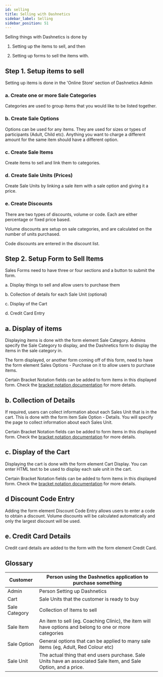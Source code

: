 ```yaml
---
id: selling
title: Selling with Dashnetics
sidebar_label: Selling
sidebar_position: 51
---
```


Selling things with Dashnetics is done by 

1. Setting up the items to sell, and then

2. Setting up forms to sell the items with.

## Step 1. Setup items to sell

Setting up items is done in the 'Online Store' section of Dashnetics Admin

### a. Create one or more Sale Categories

Categories are used to group items that you would like to be listed together. 

### b. Create Sale Options

Options can be used for any items. They are used for sizes or types of participants (Adult, Child etc). Anything you want to charge a different amount for the same item should have a different option.

### c. Create Sale Items

Create items to sell and link them to categories.

### d. Create Sale Units (Prices)

Create Sale Units by linking a sale item with a sale option and giving it a price.

### e. Create Discounts

There are two types of discounts, volume or code. Each are either percentage or fixed price based. 

Volume discounts are setup on sale categories, and are calculated on the number of units purchased.

Code discounts are entered in the discount list.

## Step 2. Setup Form to Sell Items

Sales Forms need to have three or four sections and a button to submit the form. 

a. Display things to sell and allow users to purchase them

b. Collection of details for each Sale Unit (optional)

c. Display of the Cart

d. Credit Card Entry

## a. Display of items

Displaying items is done with the form element Sale Category. Admins specify the Sale Category to display, and the Dashnetics form to display the items in the sale category in.

The form displayed, or another form coming off of this form, need to have the form element Sales Options - Purchase on it to allow users to purchase items.

Certain Bracket Notation fields can be added to form items in this displayed form. Check the [bracket notation documentation](bracketnotation) for more details.

## b. Collection of Details

If required, users can collect information about each Sales Unit that is in the cart. This is done with the form item Sale Option - Details. You will specify the page to collect information about each Sales Unit.

Certain Bracket Notation fields can be added to form items in this displayed form. Check the [bracket notation documentation](bracketnotation) for more details.

## c. Display of the Cart

Displaying the cart is done with the form element Cart Display. You can enter HTML text to be used to display each sale unit in the cart.

Certain Bracket Notation fields can be added to form items in this displayed form. Check the [bracket notation documentation](bracketnotation) for more details.

## d Discount Code Entry

Adding the form element Discount Code Entry allows users to enter a code to obtain a discount. Volume discounts will be calculated automatically and only the largest discount will be used.

## e. Credit Card Details

Credit card details are added to the form with the form element Credit Card.





## Glossary

| Customer | Person using the Dashnetics application to purchase something |
| - | -|
| Admin | Person Setting up Dashnetics |
| Cart | Sale Units that the customer is ready to buy | 
| Sale Category | Collection of Items to sell |
| Sale Item | An item to sell (eg. Coaching Clinic), the item will have options and belong to one or more categories |
| Sale Option | General options that can be applied to many sale items (eg, Adult, Red Colour etc) |
| Sale Unit | The actual thing that end users purchase. Sale Units have an associated Sale Item, and Sale Option, and a price. |